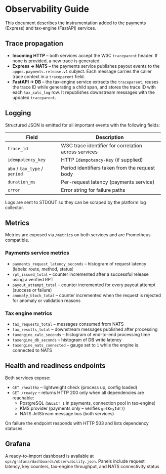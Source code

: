 # Observability Guide

This document describes the instrumentation added to the payments (Express) and tax-engine (FastAPI) services.

## Trace propagation

* **Incoming HTTP** – both services accept the W3C `traceparent` header. If none is provided, a new trace is generated.
* **Express → NATS** – the payments service publishes payout events to the `apgms.payments.release.v1` subject. Each message carries the caller trace context in a `traceparent` field.
* **FastAPI → DB** – the tax-engine service extracts the `traceparent`, reuses the trace ID while generating a child span, and stores the trace ID with each `tax_calc_log` row. It republishes downstream messages with the updated `traceparent`.

## Logging

Structured JSON is emitted for all important events with the following fields:

| Field | Description |
|-------|-------------|
| `trace_id` | W3C trace identifier for correlation across services |
| `idempotency_key` | HTTP `Idempotency-Key` (if supplied) |
| `abn` / `tax_type` / `period` | Period identifiers taken from the request body |
| `duration_ms` | Per-request latency (payments service) |
| `error` | Error string for failure paths |

Logs are sent to STDOUT so they can be scraped by the platform log collector.

## Metrics

Metrics are exposed via `/metrics` on both services and are Prometheus compatible.

### Payments service metrics

* `payments_request_latency_seconds` – histogram of request latency (labels: route, method, status)
* `rpt_issued_total` – counter incremented after a successful release using a verified RPT
* `payout_attempt_total` – counter incremented for every payout attempt (success or failure)
* `anomaly_block_total` – counter incremented when the request is rejected for anomaly or validation reasons

### Tax engine metrics

* `tax_requests_total` – messages consumed from NATS
* `tax_results_total` – downstream messages published after processing
* `taxengine_calc_seconds` – histogram of end-to-end processing time
* `taxengine_db_seconds` – histogram of DB write latency
* `taxengine_nats_connected` – gauge set to `1` while the engine is connected to NATS

## Health and readiness endpoints

Both services expose:

* `GET /healthz` – lightweight check (process up, config loaded)
* `GET /readyz` – returns HTTP 200 only when all dependencies are reachable:
  * PostgreSQL (`SELECT 1` in payments, connection pool in tax-engine)
  * KMS provider (payments only – verifies `getKeyId()`)
  * NATS JetStream message bus (both services)

On failure the endpoint responds with HTTP 503 and lists dependency statuses.

## Grafana

A ready-to-import dashboard is available at `ops/grafana/dashboards/observability.json`. Panels include request latency, key counters, tax-engine throughput, and NATS connectivity status.
